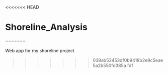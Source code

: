 <<<<<<< HEAD
# Shoreline_Analysis
=======

Web app for my shoreline project
>>>>>>> 039ab53453df0b9418b2e9c5eae5a2b550fd385a
>>>>>>> fdf
